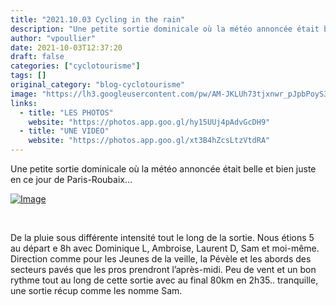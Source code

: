 ```yaml
---
title: "2021.10.03 Cycling in the rain"
description: "Une petite sortie dominicale où la météo annoncée était belle et bien juste en ce jour de Paris-Roubaix…"
author: "vpoullier"
date: 2021-10-03T12:37:20
draft: false
categories: ["cyclotourisme"]
tags: []
original_category: "blog-cyclotourisme"
image: "https://lh3.googleusercontent.com/pw/AM-JKLUh73tjxnwr_pJpbPoyS3zxfx1cl1vPB_XNfvl8gZwg8_NiV8PSsFyWmz0J1GpCafHCAoKSxB1XS-suIKo9n8uUkJOa_IvNle5lHCcGqG_ILnJlcNXoFLqBniafLttX9vQVW7y1KtZwnEZhPpJ2ajjfBQ=w1019-h764-no?authuser=0"
links:
  - title: "LES PHOTOS"
    website: "https://photos.app.goo.gl/hy15UUj4pAdvGcDH9"
  - title: "UNE VIDEO"
    website: "https://photos.app.goo.gl/xt3B4hZcsLtzVtdRA"
---
```


Une petite sortie dominicale où la météo annoncée était belle et bien juste en ce jour de Paris-Roubaix…

<!--more-->

[![Image](https://lh3.googleusercontent.com/pw/AM-JKLVjE-nXDRkMki9BwKhu64tUi33lKL7RKZ46t86C9ahtozxywYGZfpIzHVafL-GemnRx_0f3dT-n0AR4RVw_YGPaMV4l3qmxdbgMVd_VQrtk7kTQ_xpcQxBQz1QQyoMyy_iRSx4bPqIOlqini5-PPLlZTw=w1019-h764-no?authuser=0)](https://lh3.googleusercontent.com/pw/AM-JKLVjE-nXDRkMki9BwKhu64tUi33lKL7RKZ46t86C9ahtozxywYGZfpIzHVafL-GemnRx_0f3dT-n0AR4RVw_YGPaMV4l3qmxdbgMVd_VQrtk7kTQ_xpcQxBQz1QQyoMyy_iRSx4bPqIOlqini5-PPLlZTw=w1019-h764-no?authuser=0)

&nbsp;

De la pluie sous différente intensité tout le long de la sortie. Nous étions 5 au départ e 8h avec Dominique L, Ambroise, Laurent D, Sam et moi-même. Direction comme pour les Jeunes de la veille, la Pévèle et les abords des secteurs pavés que les pros prendront l’après-midi. Peu de vent et un bon rythme tout au long de cette sortie avec au final 80km en 2h35.. tranquille, une sortie récup comme les nomme Sam.